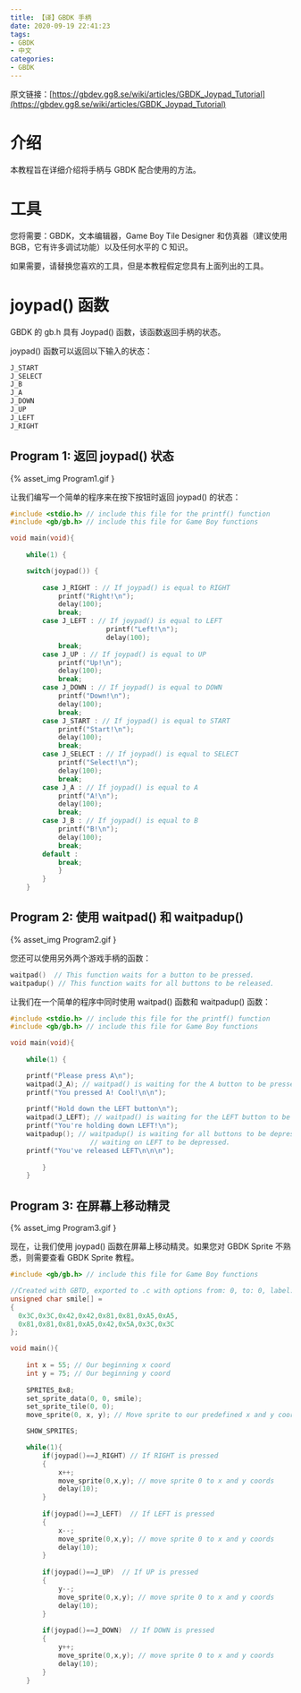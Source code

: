```yaml
---
title: 【译】GBDK 手柄
date: 2020-09-19 22:41:23
tags:
- GBDK
- 中文
categories:
- GBDK
---
```


原文链接：[https://gbdev.gg8.se/wiki/articles/GBDK_Joypad_Tutorial](https://gbdev.gg8.se/wiki/articles/GBDK_Joypad_Tutorial)

# 介绍

本教程旨在详细介绍将手柄与 GBDK 配合使用的方法。

# 工具

您将需要：GBDK，文本编辑器，Game Boy Tile Designer 和仿真器（建议使用 BGB，它有许多调试功能）以及任何水平的 C 知识。

如果需要，请替换您喜欢的工具，但是本教程假定您具有上面列出的工具。

# joypad() 函数

GBDK 的 gb.h 具有 Joypad() 函数，该函数返回手柄的状态。

joypad() 函数可以返回以下输入的状态：

```c
J_START
J_SELECT
J_B
J_A
J_DOWN
J_UP
J_LEFT
J_RIGHT
```

## Program 1: 返回 joypad() 状态

{% asset_img Program1.gif }

让我们编写一个简单的程序来在按下按钮时返回 joypad() 的状态：

```c
#include <stdio.h> // include this file for the printf() function
#include <gb/gb.h> // include this file for Game Boy functions

void main(void){
	
	while(1) {

	switch(joypad()) {
		
		case J_RIGHT : // If joypad() is equal to RIGHT
			printf("Right!\n");
			delay(100);
			break;
		case J_LEFT : // If joypad() is equal to LEFT
                        printf("Left!\n");
                        delay(100);
			break;
		case J_UP : // If joypad() is equal to UP
			printf("Up!\n");
			delay(100);
			break;
		case J_DOWN : // If joypad() is equal to DOWN
			printf("Down!\n");
			delay(100);
			break;
		case J_START : // If joypad() is equal to START
			printf("Start!\n");
			delay(100);
			break;
		case J_SELECT : // If joypad() is equal to SELECT
			printf("Select!\n");
			delay(100);
			break;
		case J_A : // If joypad() is equal to A
			printf("A!\n");
			delay(100);
			break;
		case J_B : // If joypad() is equal to B
			printf("B!\n");
			delay(100);
			break;			
		default :
			break;
			}
		}
	}
```

## Program 2: 使用 waitpad() 和 waitpadup()

{% asset_img Program2.gif }

您还可以使用另外两个游戏手柄的函数：

```c
waitpad()  // This function waits for a button to be pressed.
waitpadup() // This function waits for all buttons to be released.
```

让我们在一个简单的程序中同时使用 waitpad() 函数和 waitpadup() 函数：

```c
#include <stdio.h> // include this file for the printf() function
#include <gb/gb.h> // include this file for Game Boy functions

void main(void){
	
	while(1) {

	printf("Please press A\n");
	waitpad(J_A); // waitpad() is waiting for the A button to be pressed.
	printf("You pressed A! Cool!\n\n");
	
	printf("Hold down the LEFT button\n");
	waitpad(J_LEFT); // waitpad() is waiting for the LEFT button to be pressed.
	printf("You're holding down LEFT!\n");
	waitpadup(); // waitpadup() is waiting for all buttons to be depressed but you have to hold down LEFT to get here so it is
                    // waiting on LEFT to be depressed.
	printf("You've released LEFT\n\n\n");
	
		}
	}
```

## Program 3: 在屏幕上移动精灵

{% asset_img Program3.gif }

现在，让我们使用 joypad() 函数在屏幕上移动精灵。如果您对 GBDK Sprite 不熟悉，则需要查看 GBDK Sprite 教程。

```c
#include <gb/gb.h> // include this file for Game Boy functions

//Created with GBTD, exported to .c with options from: 0, to: 0, label: smile
unsigned char smile[] =
{
  0x3C,0x3C,0x42,0x42,0x81,0x81,0xA5,0xA5,
  0x81,0x81,0x81,0xA5,0x42,0x5A,0x3C,0x3C
};

void main(){
	
	int x = 55; // Our beginning x coord
	int y = 75; // Our beginning y coord
	
	SPRITES_8x8;
	set_sprite_data(0, 0, smile);
	set_sprite_tile(0, 0);
	move_sprite(0, x, y); // Move sprite to our predefined x and y coords

	SHOW_SPRITES;

	while(1){
		if(joypad()==J_RIGHT) // If RIGHT is pressed
		{
			x++;
			move_sprite(0,x,y); // move sprite 0 to x and y coords
			delay(10);
		}
		
		if(joypad()==J_LEFT)  // If LEFT is pressed
		{
			x--;
			move_sprite(0,x,y); // move sprite 0 to x and y coords
			delay(10);
		}
		
		if(joypad()==J_UP)  // If UP is pressed
		{ 
			y--;
			move_sprite(0,x,y); // move sprite 0 to x and y coords
			delay(10);
		}
		
		if(joypad()==J_DOWN)  // If DOWN is pressed
		{ 
			y++;
			move_sprite(0,x,y); // move sprite 0 to x and y coords
			delay(10);
		}
	}
```